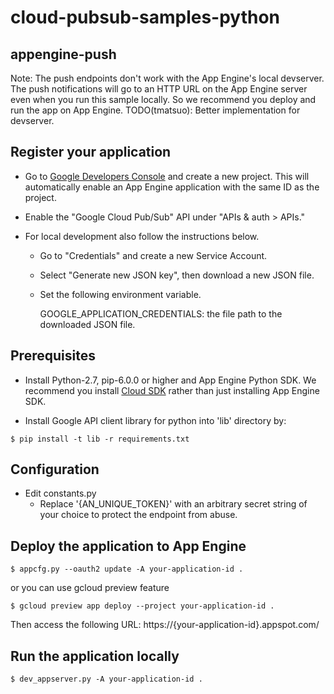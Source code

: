 # cloud-pubsub-samples-python

## appengine-push

Note: The push endpoints don't work with the App Engine's local
devserver. The push notifications will go to an HTTP URL on the App
Engine server even when you run this sample locally. So we recommend
you deploy and run the app on App Engine.
TODO(tmatsuo): Better implementation for devserver.

## Register your application

- Go to
  [Google Developers Console](https://console.developers.google.com/project)
  and create a new project. This will automatically enable an App
  Engine application with the same ID as the project.

- Enable the "Google Cloud Pub/Sub" API under "APIs & auth > APIs."

- For local development also follow the instructions below.

  - Go to "Credentials" and create a new Service Account.

  - Select "Generate new JSON key", then download a new JSON file.

  - Set the following environment variable.

    GOOGLE_APPLICATION_CREDENTIALS: the file path to the downloaded JSON file.

## Prerequisites

- Install Python-2.7, pip-6.0.0 or higher and App Engine Python SDK.
  We recommend you install
  [Cloud SDK](https://developers.google.com/cloud/sdk/) rather than
  just installing App Engine SDK.

- Install Google API client library for python into 'lib' directory by:

```
$ pip install -t lib -r requirements.txt
```

## Configuration

- Edit constants.py
    - Replace '{AN_UNIQUE_TOKEN}' with an arbitrary secret string of
      your choice to protect the endpoint from abuse.

## Deploy the application to App Engine

```
$ appcfg.py --oauth2 update -A your-application-id .
```

or you can use gcloud preview feature

```
$ gcloud preview app deploy --project your-application-id .
```

Then access the following URL:
  https://{your-application-id}.appspot.com/

## Run the application locally

```
$ dev_appserver.py -A your-application-id .
```
